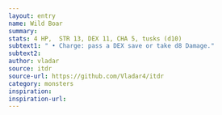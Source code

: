 ```yaml
---
layout: entry
name: Wild Boar
summary:
stats: 4 HP,  STR 13, DEX 11, CHA 5, tusks (d10)
subtext1: " • Charge: pass a DEX save or take d8 Damage."
subtext2:
author: vladar
source: itdr
source-url: https://github.com/Vladar4/itdr
category: monsters
inspiration:
inspiration-url:
---
```

